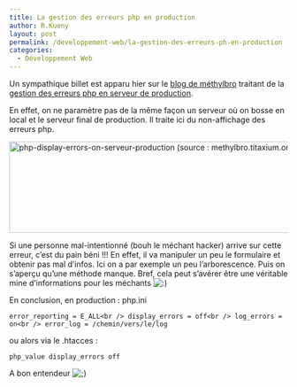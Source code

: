 ```yaml
---
title: La gestion des erreurs php en production
author: R.Kueny
layout: post
permalink: /developpement-web/la-gestion-des-erreurs-ph-en-production
categories:
  - Développement Web
---
```

Un sympathique billet est apparu hier sur le <a href="http://methylbro.titaxium.org/" target="_blank">blog de méthylbro</a> traitant de la <a href="http://methylbro.titaxium.org/post/2009/05/29/display_errors-%C3%A0-On-sur-un-serveur-de-production-c-est-mal-!" target="_blank">gestion des erreurs php en serveur de production</a>.

En effet, on ne paramètre pas de la même façon un serveur où on bosse en local et le serveur final de production. Il traite ici du non-affichage des erreurs php.

<img class="aligncenter size-full wp-image-185" title="php-display-errors-on-serveur-production (source : methylbro.titaxium.org)" src="http://rkueny.fr/wp-content/uploads/2009/05/php-display-errors-on-serveur-production.jpg" alt="php-display-errors-on-serveur-production (source : methylbro.titaxium.org)" width="539" height="165" />

Si une personne mal-intentionné (bouh le méchant hacker) arrive sur cette erreur, c&rsquo;est du pain béni !!! En effet, il va manipuler un peu le formulaire et obtenir pas mal d&rsquo;infos. Ici on a par exemple un peu l&rsquo;arborescence. Puis on s&rsquo;aperçu qu&rsquo;une méthode manque. Bref, cela peut s&rsquo;avérer être une véritable mine d&rsquo;informations pour les méchants <img src="http://rkueny.fr/wp-includes/images/smilies/icon_smile.gif" alt=":)" class="wp-smiley" />

En conclusion, en production : php.ini

`error_reporting = E_ALL<br />
display_errors = off<br />
log_errors = on<br />
error_log = /chemin/vers/le/log`

ou alors via le .htacces :

`php_value display_errors off`

A bon entendeur <img src="http://rkueny.fr/wp-includes/images/smilies/icon_wink.gif" alt=";)" class="wp-smiley" />